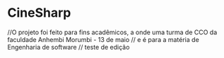# CineSharp

//O projeto foi feito para fins acadêmicos, a onde uma turma de CCO da faculdade Anhembi Morumbi - 13 de maio
// e é para a matéria de Engenharia de software
// teste de edição
